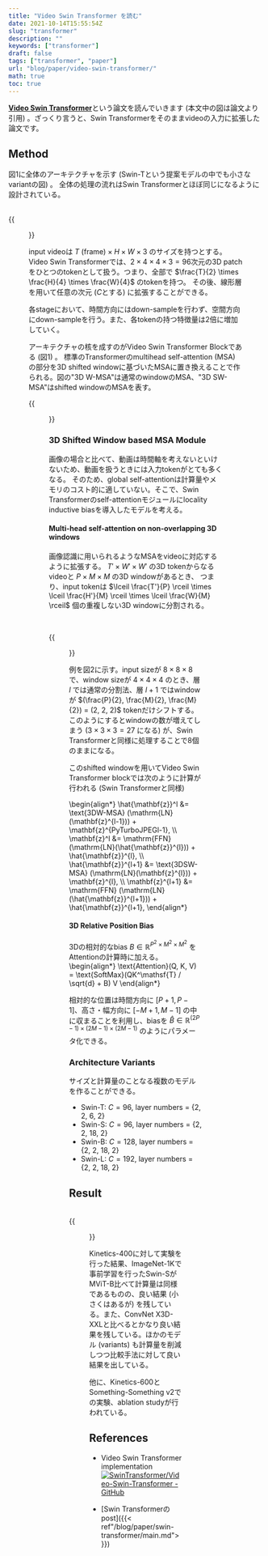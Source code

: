 ```yaml
---
title: "Video Swin Transformer を読む"
date: 2021-10-14T15:55:54Z
slug: "transformer"
description: ""
keywords: ["transformer"]
draft: false
tags: ["transformer", "paper"]
url: "blog/paper/video-swin-transformer/"
math: true
toc: true
---
```


[**Video Swin Transformer**](https://arxiv.org/abs/2106.13230)という論文を読んでいきます (本文中の図は論文より引用) 。ざっくり言うと、Swin Transformerをそのままvideoの入力に拡張した論文です。

## Method
図1に全体のアーキテクチャを示す (Swin-Tという提案モデルの中でも小さなvariantの図) 。
全体の処理の流れはSwin Transformerとほぼ同じになるように設計されている。
<br>
<br>

{{<figure src="images/arch.png" caption="Overall architecture (Swin-T).">}}

input videoは $T \text{ (frame)} \times H \times W \times 3$ のサイズを持つとする。
Video Swin Transformerでは、$2\times 4 \times 4 \times 3 = 96$次元の3D patch をひとつのtokenとして扱う。つまり、全部で $\frac{T}{2} \times \frac{H}{4} \times \frac{W}{4}$ のtokenを持つ。
その後、線形層を用いて任意の次元 ($C$とする) に拡張することができる。

各stageにおいて、時間方向にはdown-sampleを行わず、空間方向にdown-sampleを行う。また、各tokenの持つ特徴量は2倍に増加していく。


アーキテクチャの核を成すのがVideo Swin Transformer Blockである (図1) 。
標準のTransformerのmultihead self-attention (MSA) の部分を3D shifted windowに基づいたMSAに置き換えることで作られる。図の"3D W-MSA"は通常のwindowのMSA、"3D SW-MSA"はshifted windowのMSAを表す。

{{<figure src="images/vst-block.png" caption="Vision Swin Transformer Block.">}}


### 3D Shifted Window based MSA Module
画像の場合と比べて、動画は時間軸を考えないといけないため、動画を扱うときには入力tokenがとても多くなる。
そのため、global self-attentionは計算量やメモリのコスト的に適していない。そこで、Swin Transformerのself-attentionモジュールにlocality inductive biasを導入したモデルを考える。

#### Multi-head self-attention on non-overlapping 3D windows
画像認識に用いられるようなMSAをvideoに対応するように拡張する。
$T' \times W' \times W'$ の3D tokenからなるvideoと $P\times M \times M$ の3D windowがあるとき、
つまり、input tokenは $\lceil \frac{T'}{P} \rceil \times \lceil \frac{H'}{M} \rceil \times \lceil \frac{W}{M} \rceil$ 個の重複しない3D windowに分割される。

<br>

{{<figure src="images/shift-window.png" caption="An illustrated wxample of 3D shifted windows.">}}

例を図2に示す。input sizeが $8 \times 8 \times 8$ で、window sizeが $4 \times 4\times 4$ のとき、層 $l$ では通常の分割法、層 $l+1$ ではwindowが $(\frac{P}{2}, \frac{M}{2}, \frac{M}{2}) = (2, 2, 2)$ tokenだけシフトする。このようにするとwindowの数が増えてしまう ($3 \times 3 \times 3 = 27$ になる) が、Swin Transformerと同様に処理することで8個のままになる。

このshifted windowを用いてVideo Swin Transformer blockでは次のように計算が行われる (Swin Transformerと同様)

\begin{align*}
\hat{\mathbf{z}}^l &= \text{3DW-MSA} (\mathrm{LN}(\mathbf{z}^{l-1})) + \mathbf{z}^{PyTurboJPEGl-1}, \\\\
\mathbf{z}^l &= \mathrm{FFN} (\mathrm{LN}(\hat{\mathbf{z}}^{l})) + \hat{\mathbf{z}}^{l}, \\\\
\hat{\mathbf{z}}^{l+1} &= \text{3DSW-MSA} (\mathrm{LN}(\mathbf{z}^{l})) + \mathbf{z}^{l}, \\\\
\mathbf{z}^{l+1} &= \mathrm{FFN} (\mathrm{LN}(\hat{\mathbf{z}}^{l+1})) + \hat{\mathbf{z}}^{l+1},
\end{align*}


#### 3D Relative Position Bias
3Dの相対的なbias $B \in \mathbb{R}^{P^2 \times M^2 \times M^2}$ をAttentionの計算時に加える。
\begin{align*}
\text{Attention}(Q, K, V) = \text{SoftMax}(QK^\mathsf{T} / \sqrt{d} + B) V
\end{align*}

相対的な位置は時間方向に $[P + 1, P - 1]$、高さ・幅方向に $[-M + 1, M - 1]$ の中に収まることを利用し、biasを $\hat{B} \in \mathbb{R}^{(2P-1) \times (2M - 1) \times (2M-1)}$ のようにパラメータ化できる。

### Architecture Variants
サイズと計算量のことなる複数のモデルを作ることができる。

- Swin-T: $C=96$, layer numbers = {2, 2, 6, 2}
- Swin-S: $C=96$, layer numbers = {2, 2, 18, 2}
- Swin-B: $C=128$, layer numbers = {2, 2, 18, 2}
- Swin-L: $C=192$, layer numbers = {2, 2, 18, 2}


## Result
  \
{{<figure src="images/result.png" caption="Vision Swin Transformer Block.">}}

Kinetics-400に対して実験を行った結果、ImageNet-1Kで事前学習を行ったSwin-Sが MViT-B比べて計算量は同様であるものの、良い結果 (小さくはあるが) を残している。また、ConvNet X3D-XXLと比べるとかなり良い結果を残している。ほかのモデル (variants) も計算量を削減しつつ比較手法に対して良い結果を出している。

他に、Kinetics-600とSomething-Something v2での実験、ablation studyが行われている。


## References
- Video Swin Transformer implementation [![SwinTransformer/Video-Swin-Transformer - GitHub](https://gh-card.dev/repos/SwinTransformer/Video-Swin-Transformer.svg)](https://github.com/SwinTransformer/Video-Swin-Transformer)

- [Swin Transformerのpost]({{< ref"/blog/paper/swin-transformer/main.md">}})
